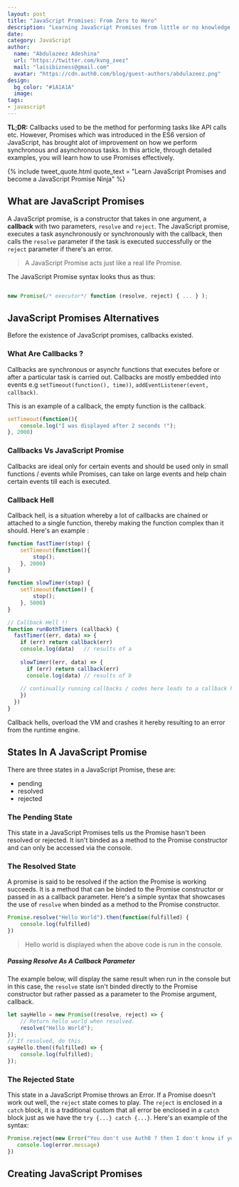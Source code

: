 ```yaml
---
layout: post
title: "JavaScript Promises: From Zero to Hero"
description: "Learning JavaScript Promises from little or no knowledge to become a Promise Ninja."
date: 
category: JavaScript
author:
  name: "Abdulazeez Adeshina"
  url: "https://twitter.com/kvng_zeez"
  mail: "laisibizness@gmail.com"
  avatar: "https://cdn.auth0.com/blog/guest-authors/abdulazeez.png"
design:
  bg_color: "#1A1A1A"
  image: 
tags:
- javascript
---
```


**TL;DR:** Callbacks used to be the method for performing tasks like API calls etc. However, Promises which was introduced in the ES6 version of JavaScript, has brought alot of improvement on how we perform synchronous and asynchronous tasks. In this article, through detailed examples, you will learn how to use Promises effectively.

{% include tweet_quote.html quote_text = "Learn JavaScript Promises and become a JavaScript Promise Ninja" %}


## What are JavaScript Promises

A JavaScript promise, is a constructor that takes in one argument, a **callback** with two parameters, `resolve` and `reject`. The JavaScript promise, executes a task asynchronously or synchronously with the callback, then calls the `resolve` parameter if the task is executed successfully or the `reject` parameter if there's an error.

> A JavaScript Promise acts just like a real life Promise.

The JavaScript Promise syntax looks thus as thus:

```js

new Promise(/* executor*/ function (resolve, reject) { ... } );

```

## JavaScript Promises Alternatives

Before the existence of JavaScript promises, callbacks existed. 

### What Are Callbacks ?

Callbacks are synchronous or asynchr functions that executes before or after a particular task is carried out. Callbacks are mostly embedded into events e.g `setTimeout(function(), time))`, `addEventListener(event, callback)`.

This is an example of a callback, the empty function is the callback.

```js
setTimeout(function(){
    console.log("I was displayed after 2 seconds !");
}, 2000)
```

### Callbacks Vs JavaScript Promise

Callbacks are ideal only for certain events and should be used only in small functions / events while Promises, can take on large events and help chain certain events till each is executed.

### Callback Hell

Callback hell, is a situation whereby a lot of callbacks are chained or attached to a single function, thereby making the function complex than it should. Here's an example :
```js
function fastTimer(stop) {
    setTimeout(function(){
        stop();
    }, 2000)
}

function slowTimer(stop) {
    setTimeout(function() {
        stop();
    }, 5000)
}

// Callback Hell !!
function runBothTimers (callback) {
  fastTimer((err, data) => {
    if (err) return callback(err)
    console.log(data)   // results of a
  
    slowTimer((err, data) => {
      if (err) return callback(err)
      console.log(data) // results of b
  
    // continually running callbacks / codes here leads to a callback hell.
    })
  })
}

```

Callback hells, overload the VM and crashes it hereby resulting to an error from the runtime engine.

## States In A JavaScript Promise

There are three states in a JavaScript Promise, these are:

+ pending
+ resolved
+ rejected

### The Pending State

This state in a JavaScript Promises tells us the Promise hasn't been resolved or rejected. It isn't binded as a method to the Promise constructor and can only be accessed via the console.

### The Resolved State

A promise is said to be resolved if the action the Promise is working succeeds. It is a method that can be binded to the Promise constructor or passed in as a callback parameter. Here's a simple syntax that showcases the use of `resolve` when binded as a method to the Promise constructor.

```js
Promise.resolve("Hello World").then(function(fulfilled) {
    console.log(fulfilled)
})
```

> Hello world is displayed when the above code is run in the console.

##### Passing Resolve As A Callback Parameter

The example below, will display the same result when run in the console but in this case, the `resolve` state isn't binded directly to the Promise constructor but rather passed as a parameter to the Promise argument, callback.

```js
let sayHello = new Promise((resolve, reject) => {
    // Return hello world when resolved.
    resolve("Hello World");
});
// If resolved, do this.
sayHello.then((fulfilled) => {
    console.log(fulfilled);
});

```

### The Rejected State

This state in a JavaScript Promise throws an Error. If a Promise doesn't work out well, the `reject` state comes to play. The `reject` is enclosed in a `catch` block, it is a traditional custom that all error be enclosed in a `catch` block just as we have the `try {...} catch {...}`. Here's an example of the syntax:

```js
Promise.reject(new Error("You don't use Auth0 ? then I don't know if your app is secured !")).catch((error) => {
   console.log(error.message)
})
```

## Creating JavaScript Promises
